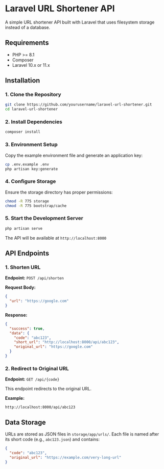 # Laravel URL Shortener API

A simple URL shortener API built with Laravel that uses filesystem storage instead of a database.

## Requirements

- PHP >= 8.1
- Composer
- Laravel 10.x or 11.x

## Installation

### 1. Clone the Repository

```bash
git clone https://github.com/yourusername/laravel-url-shortener.git
cd laravel-url-shortener
```

### 2. Install Dependencies

```bash
composer install
```

### 3. Environment Setup

Copy the example environment file and generate an application key:

```bash
cp .env.example .env
php artisan key:generate
```

### 4. Configure Storage

Ensure the storage directory has proper permissions:

```bash
chmod -R 775 storage
chmod -R 775 bootstrap/cache
```

### 5. Start the Development Server

```bash
php artisan serve
```

The API will be available at `http://localhost:8000`

## API Endpoints

### 1. Shorten URL

**Endpoint:** `POST /api/shorten`

**Request Body:**
```json
{
  "url": "https://google.com"
}
```

**Response:**
```json
{
  "success": true,
  "data": {
    "code": "abc123",
    "short_url": "http://localhost:8000/api/abc123",
    "original_url": "https://google.com"
  }
}
```

### 2. Redirect to Original URL

**Endpoint:** `GET /api/{code}`

This endpoint redirects to the original URL.

**Example:**
```
http://localhost:8000/api/abc123
```

## Data Storage

URLs are stored as JSON files in `storage/app/urls/`. Each file is named after its short code (e.g., `abc123.json`) and contains:

```json
{
  "code": "abc123",
  "original_url": "https://example.com/very-long-url"
}
```